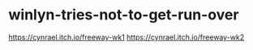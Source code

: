 # winlyn-tries-not-to-get-run-over
https://cynrael.itch.io/freeway-wk1
https://cynrael.itch.io/freeway-wk2
